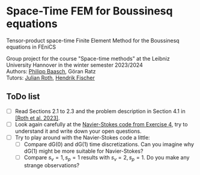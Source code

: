 # Space-Time FEM for Boussinesq equations
Tensor-product space-time Finite Element Method for the Boussinesq equations in FEniCS

Group project for the course "Space-time methods" at the Leibniz University Hannover in the winter semester 2023/2024 <br>
Authors: [Philipp Baasch](https://github.com/PhilBaa), Göran Ratz  
Tutors: [Julian Roth](https://github.com/mathmerizing/), [Hendrik Fischer](https://github.com/Hendrik240298)

## ToDo list
- [ ] Read Sections 2.1 to 2.3 and the problem description in Section 4.1 in [[Roth et al. 2023]](https://doi.org/10.1515/cmam-2022-0200).
- [ ] Look again carefully at the [Navier-Stokes code from Exercise 4](https://github.com/mathmerizing/SpaceTimeFEM_2023-2024/blob/main/Exercise4/Exercise_4_NavierStokes.ipynb), try to understand it and write down your open questions. 
- [ ] Try to play around with the Navier-Stokes code a little:
  - [ ] Compare dG(0) and dG(1) time discretizations. Can you imagine why dG(1) might be more suitable for Navier-Stokes?
  - [ ] Compare $s_v = 1, s_p = 1$ results with $s_v = 2, s_p = 1$. Do you make any strange observations?
